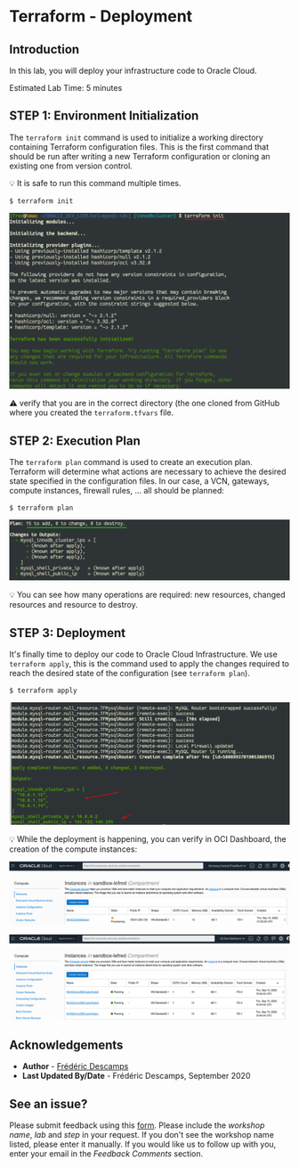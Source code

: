 # Terraform - Deployment

## Introduction

In this lab, you will deploy your infrastructure code to Oracle Cloud.

Estimated Lab Time: 5 minutes

## **STEP 1**: Environment Initialization 

The `terraform init` command is used to initialize a working directory containing Terraform configuration files. 
This is the first command that should be run after writing a new Terraform configuration or cloning an existing one from version control. 

💡 It is safe to run this command multiple times.


```
$ terraform init
```

![](.././images/terminal/term01.png)

⚠️ verify that you are in the correct directory (the one cloned from GitHub where you created the `terraform.tfvars` file.

## **STEP 2**: Execution Plan

The `terraform plan` command is used to create an execution plan. Terraform will determine what actions are necessary to achieve the desired 
state specified in the configuration files. In our case, a VCN, gateways, compute instances, firewall rules, ... all should be planned:

```
$ terraform plan
```

![](.././images/terminal/term02.png)

💡 You can see how many operations are required: new resources, changed resources and resource to destroy.

## **STEP 3**: Deployment

It's finally time to deploy our code to Oracle Cloud Infrastructure. We use `terraform apply`, this is the command used to apply the changes required to reach 
the desired state of the configuration (see `terraform plan`).

```
$ terraform apply
``` 

![](.././images/terminal/term03.png)

💡 While the deployment is happening, you can verify in OCI Dashboard, the creation of the compute instances:

![](.././images/gui/07.png)

![](.././images/gui/08.png)

## Acknowledgements

- **Author** - [Frédéric Descamps](https://lefred.be)
- **Last Updated By/Date** - Frédéric Descamps, September 2020

## See an issue?
Please submit feedback using this [form](https://apexapps.oracle.com/pls/apex/f?p=133:1:::::P1_FEEDBACK:1). Please include the *workshop name*, *lab* and *step* in your request.  If you don't see the workshop name listed, please enter it manually. If you would like us to follow up with you, enter your email in the *Feedback Comments* section. 
